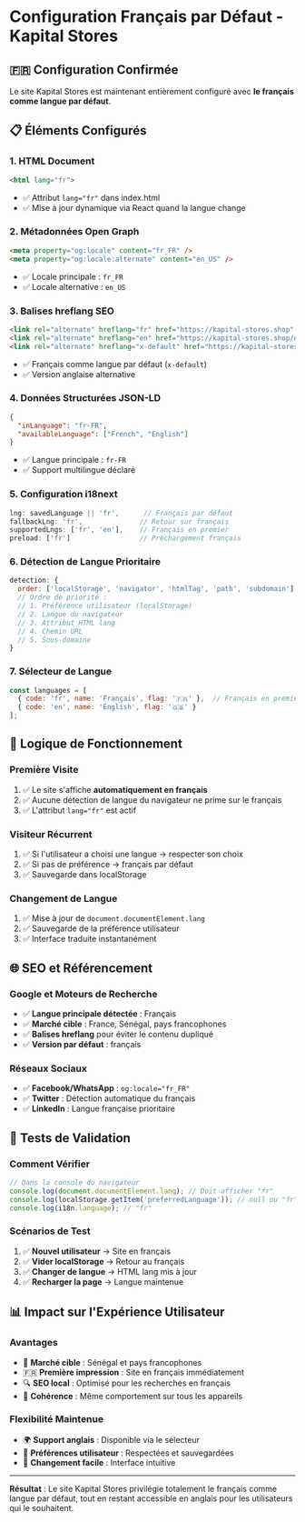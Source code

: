 # Configuration Français par Défaut - Kapital Stores

## 🇫🇷 **Configuration Confirmée**

Le site Kapital Stores est maintenant entièrement configuré avec **le français comme langue par défaut**.

## 📋 **Éléments Configurés**

### **1. HTML Document**
```html
<html lang="fr">
```
- ✅ Attribut `lang="fr"` dans index.html
- ✅ Mise à jour dynamique via React quand la langue change

### **2. Métadonnées Open Graph**
```html
<meta property="og:locale" content="fr_FR" />
<meta property="og:locale:alternate" content="en_US" />
```
- ✅ Locale principale : `fr_FR`
- ✅ Locale alternative : `en_US`

### **3. Balises hreflang SEO**
```html
<link rel="alternate" hreflang="fr" href="https://kapital-stores.shop" />
<link rel="alternate" hreflang="en" href="https://kapital-stores.shop/en" />
<link rel="alternate" hreflang="x-default" href="https://kapital-stores.shop" />
```
- ✅ Français comme langue par défaut (`x-default`)
- ✅ Version anglaise alternative

### **4. Données Structurées JSON-LD**
```json
{
  "inLanguage": "fr-FR",
  "availableLanguage": ["French", "English"]
}
```
- ✅ Langue principale : `fr-FR`
- ✅ Support multilingue déclaré

### **5. Configuration i18next**
```javascript
lng: savedLanguage || 'fr',      // Français par défaut
fallbackLng: 'fr',              // Retour sur français
supportedLngs: ['fr', 'en'],    // Français en premier
preload: ['fr']                 // Préchargement français
```

### **6. Détection de Langue Prioritaire**
```javascript
detection: {
  order: ['localStorage', 'navigator', 'htmlTag', 'path', 'subdomain'],
  // Ordre de priorité :
  // 1. Préférence utilisateur (localStorage)
  // 2. Langue du navigateur
  // 3. Attribut HTML lang
  // 4. Chemin URL
  // 5. Sous-domaine
}
```

### **7. Sélecteur de Langue**
```javascript
const languages = [
  { code: 'fr', name: 'Français', flag: '🇫🇷' },  // Français en premier
  { code: 'en', name: 'English', flag: '🇬🇧' }
];
```

## 🔄 **Logique de Fonctionnement**

### **Première Visite**
1. ✅ Le site s'affiche **automatiquement en français**
2. ✅ Aucune détection de langue du navigateur ne prime sur le français
3. ✅ L'attribut `lang="fr"` est actif

### **Visiteur Récurrent**
1. ✅ Si l'utilisateur a choisi une langue → respecter son choix
2. ✅ Si pas de préférence → français par défaut
3. ✅ Sauvegarde dans localStorage

### **Changement de Langue**
1. ✅ Mise à jour de `document.documentElement.lang`
2. ✅ Sauvegarde de la préférence utilisateur
3. ✅ Interface traduite instantanément

## 🌐 **SEO et Référencement**

### **Google et Moteurs de Recherche**
- ✅ **Langue principale détectée** : Français
- ✅ **Marché cible** : France, Sénégal, pays francophones
- ✅ **Balises hreflang** pour éviter le contenu dupliqué
- ✅ **Version par défaut** : français

### **Réseaux Sociaux**
- ✅ **Facebook/WhatsApp** : `og:locale="fr_FR"`
- ✅ **Twitter** : Détection automatique du français
- ✅ **LinkedIn** : Langue française prioritaire

## 🧪 **Tests de Validation**

### **Comment Vérifier**
```javascript
// Dans la console du navigateur
console.log(document.documentElement.lang); // Doit afficher "fr"
console.log(localStorage.getItem('preferredLanguage')); // null ou "fr"
console.log(i18n.language); // "fr"
```

### **Scénarios de Test**
1. ✅ **Nouvel utilisateur** → Site en français
2. ✅ **Vider localStorage** → Retour au français
3. ✅ **Changer de langue** → HTML lang mis à jour
4. ✅ **Recharger la page** → Langue maintenue

## 📊 **Impact sur l'Expérience Utilisateur**

### **Avantages**
- 🎯 **Marché cible** : Sénégal et pays francophones
- 🇫🇷 **Première impression** : Site en français immédiatement
- 🔍 **SEO local** : Optimisé pour les recherches en français
- 📱 **Cohérence** : Même comportement sur tous les appareils

### **Flexibilité Maintenue**
- 🌍 **Support anglais** : Disponible via le sélecteur
- 💾 **Préférences utilisateur** : Respectées et sauvegardées
- 🔄 **Changement facile** : Interface intuitive

---

**Résultat** : Le site Kapital Stores privilégie totalement le français comme langue par défaut, tout en restant accessible en anglais pour les utilisateurs qui le souhaitent.
